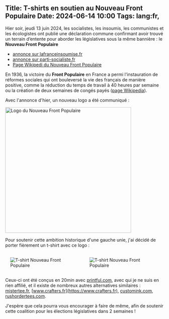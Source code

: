 Title: T-shirts en soutien au Nouveau Front Populaire
Date: 2024-06-14 10:00
Tags: lang:fr,
---

Hier soir, jeudi 13 juin 2024, les socialistes, les insoumis, les communistes et les écologistes ont publié une déclaration commune confirmant avoir trouvé un terrain d’entente pour aborder les législatives sous la même bannière : le **Nouveau Front Populaire**

* [annonce sur lafranceinsoumise.fr](https://lafranceinsoumise.fr/2024/06/13/communique-de-la-france-insoumise-5/)
* [annonce sur parti-socialiste.fr](https://www.parti-socialiste.fr/une_page_de_l_histoire_de_france_s_ecrit_avec_le_nouveau_front_populaire)
* [Page Wikipedi du Nouveau Front Populaire](https://fr.wikipedia.org/wiki/Nouveau_Front_populaire)

En 1936, la victoire du **Front Populaire** en France a permi l'instauration de réformes sociales qui ont bouleversé la vie des français de manière positive, comme la réduction du temps de travail à 40 heures par semaine ou la création de deux semaines de congés payés ([page Wikipedia](https://fr.wikipedia.org/wiki/Front_populaire_%28France%29)).

Avec l'annonce d'hier, un nouveau logo a été communiqué :

<img style="width: 25rem" src="images/2024/06/Logo_Nouveau_Front_Populaire_2024_large.png" alt="Logo du Nouveau Front Populaire">

Pour soutenir cette ambition historique d'une gauche unie,
j'ai décidé de porter fièrement un t-shirt avec ce logo :

<div class="side-by-side">
  <img alt="T-shirt Nouveau Front Populaire" src="images/2024/06/TshirtFrontPopulaire.jpg">
  <img alt="T-shirt Nouveau Front Populaire" src="images/2024/06/TshirtFrontPopulaireFemme.jpg">
</div>

Ceux-ci ont été conçus en 20min avec [printful.com](https://www.printful.com),
avec qui je ne suis en rien affilié,
et il existe de nombreux autres alternatives similaires :
[mistertee.fr](https://mistertee.fr), [www.crafters.fr](https://www.crafters.fr),
[customink.com](https://www.customink.com), [rushordertees.com](https://www.rushordertees.com).

J'espère que cela pourra vous encourager à faire de même,
afin de soutenir cette coalition pour les élections législatives dans 2 semaines !

<style>
.side-by-side > * {
  margin: 1rem auto;
  max-width: 100%;
}
@media (min-width:768px) {
  .side-by-side {
    display: flex;
    justify-content: center;
    align-items: center;
  }
  .side-by-side > * {
    margin: 1rem;
    max-width: 50%;
  }
}
</style>